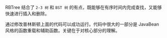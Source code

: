 RBTree 结合了 `2-3 树` 和 `BST 树` 的有点，既能够在有序时间内完成查找，又能够快速进行插入和删除。

通过修改普林斯顿上面的代码可以成功运行。代码中很大的一部分是 JavaBean 风格的函数重载和辅助函数。关键在于对核心部分的理解。


